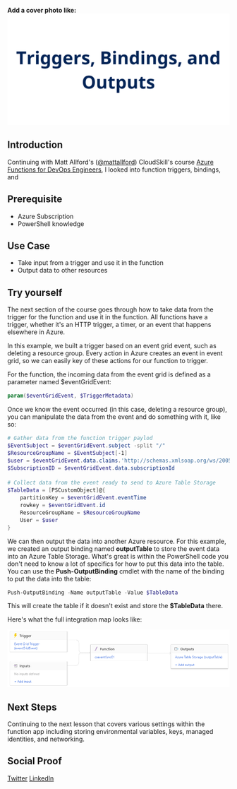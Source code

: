 **Add a cover photo like:**
![placeholder image](./img/banner.png)

## Introduction

Continuing with Matt Allford's ([@mattallford](https://twitter.com/mattallford)) CloudSkill's course [Azure Functions for DevOps Engineers](https://portal.cloudskills.io/azure-functions-powershell), I looked into function triggers, bindings, and 

## Prerequisite

- Azure Subscription
- PowerShell knowledge

## Use Case

- Take input from a trigger and use it in the function
- Output data to other resources 

## Try yourself

The next section of the course goes through how to take data from the trigger for the function and use it in the function. All functions have a trigger, whether it's an HTTP trigger, a timer, or an event that happens elsewhere in Azure.

In this example, we built a trigger based on an event grid event, such as deleting a resource group. Every action in Azure creates an event in event grid, so we can easily key of these actions for our function to trigger.

For the function, the incoming data from the event grid is defined as a parameter named $eventGridEvent:

```powershell
param($eventGridEvent, $TriggerMetadata)
```

Once we know the event occurred (in this case, deleting a resource group), you can manipulate the data from the event and do something with it, like so:

```powershell
# Gather data from the function trigger paylod
$EventSubject = $eventGridEvent.subject -split "/"
$ResourceGroupName = $EventSubject[-1]
$user = $eventGridEvent.data.claims.'http://schemas.xmlsoap.org/ws/2005/05/identity/claims/upn'
$SubscriptionID = $eventGridEvent.data.subscriptionId

# Collect data from the event ready to send to Azure Table Storage
$TableData = [PSCustomObject]@{
    partitionKey = $eventGridEvent.eventTime
    rowkey = $eventGridEvent.id
    ResourceGroupName = $ResourceGroupName
    User = $user
}
```

We can then output the data into another Azure resource. For this example, we created an output binding named **outputTable** to store the event data into an Azure Table Storage. What's great is within the PowerShell code you don't need to know a lot of specifics for how to put this data into the table. You can use the **Push-OutputBinding** cmdlet with the name of the binding to put the data into the table:

```powershell
Push-OutputBinding -Name outputTable -Value $TableData
```

This will create the table if it doesn't exist and store the **$TableData** there.

Here's what the full integration map looks like:

![](./img/integrationmap.png)

## Next Steps

Continuing to the next lesson that covers various settings within the function app including storing environmental variables, keys, managed identities, and networking.

## Social Proof

[Twitter](link)
[LinkedIn](link)

